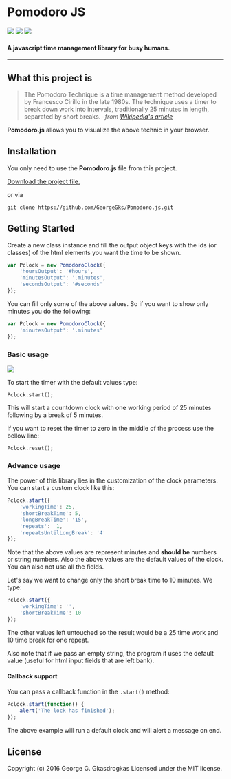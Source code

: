 # Pomodoro JS
![](https://img.shields.io/badge/version-1.0%20stable-2980b9.svg?style=flat-square) ![](https://img.shields.io/badge/ECMAScript-2015%20/%20v6-1abc9c.svg?style=flat-square) ![](https://img.shields.io/badge/license-MIT-3498db.svg?style=flat-square) 

#### A javascript time management library for busy humans.
----------

## What this project is

> The Pomodoro Technique is a time management method developed by
> Francesco Cirillo in the late 1980s. The technique uses a timer to
> break down work into intervals, traditionally 25 minutes in length,
> separated by short breaks.
> *-from [Wikipedia's article](https://en.wikipedia.org/wiki/Pomodoro_Technique)*


**Pomodoro.js** allows you to visualize the above technic in your browser.

## Installation

You only need to use  the **Pomodoro.js** file from this project. 

[Download the project file.](https://github.com/GeorgeGks/Pomodoro.js/archive/master.zip)

or via

`git clone https://github.com/GeorgeGks/Pomodoro.js.git`


## Getting Started

Create a new class instance and fill the output object keys with the ids (or classes) of the html elements you want the time to be shown.
```javascript
var Pclock = new PomodoroClock({
    'hoursOutput': '#hours',
    'minutesOutput': '.minutes',
    'secondsOutput': '#seconds'
});
```
You can fill only some of the above values. So if you want to show only minutes you do the following:
```javascript
var Pclock = new PomodoroClock({
    'minutesOutput': '.minutes'
});
```
### Basic usage

![](http://storage6.static.itmages.com/i/16/0512/h_1463068910_6833375_5046a0e223.png)

To start the timer with the default values type:

    Pclock.start();

This will start a countdown clock with one working period of 25 minutes following by a break of 5 minutes.

If you want to reset the timer to zero in the middle of the process use the bellow line:

    Pclock.reset();

### Advance usage

The power of this library lies in the customization of the clock parameters. 
You can start a custom clock like this:
```javascript
Pclock.start({
    'workingTime': 25,
    'shortBreakTime': 5,
    'longBreakTime': '15',
    'repeats':  1,
    'repeatsUntilLongBreak': '4'
});
```
Note that the above values are represent minutes and **should be** numbers or string numbers. Also the above values are the default values of the clock. You can also not use all the fields. 

Let's say we want to change only the short break time to 10 minutes. We type:
```javascript
Pclock.start({
    'workingTime': '',
    'shortBreakTime': 10
});
```
The other values left untouched so the result would be a 25 time work and 10 time break for one repeat. 

Also note that if we pass an empty string, the program it uses the default value (useful for html input fields that are left bank).


#### Callback support

You can pass a callback function in the `.start()` method:
```javascript
Pclock.start(function() {
    alert('The lock has finished');           
});
```
The above example will run a default clock and will alert a message on end. 

## License

Copyright (c) 2016 George G. Gkasdrogkas
Licensed under the MIT license.


